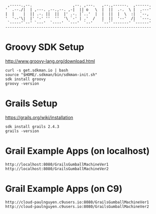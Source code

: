      ,-----.,--.                  ,--. ,---.   ,--.,------.  ,------.
    '  .--./|  | ,---. ,--.,--. ,-|  || o   \  |  ||  .-.  \ |  .---'
    |  |    |  || .-. ||  ||  |' .-. |`..'  |  |  ||  |  \  :|  `--, 
    '  '--'\|  |' '-' ''  ''  '\ `-' | .'  /   |  ||  '--'  /|  `---.
     `-----'`--' `---'  `----'  `---'  `--'    `--'`-------' `------'
    ----------------------------------------------------------------- 


# Groovy SDK Setup

http://www.groovy-lang.org/download.html

    curl -s get.sdkman.io | bash
    source "$HOME/.sdkman/bin/sdkman-init.sh"
    sdk install groovy
    groovy -version

# Grails Setup

https://grails.org/wiki/installation

    sdk install grails 2.4.3
    grails -version

# Grail Example Apps (on localhost)

    http://localhost:8080/GrailsGumballMachineVer1
    http://localhost:8080/GrailsGumballMachineVer2

# Grail Example Apps (on C9)

    http://cloud-paulnguyen.c9users.io:8080/GrailsGumballMachineVer1
    http://cloud-paulnguyen.c9users.io:8080/GrailsGumballMachineVer2
